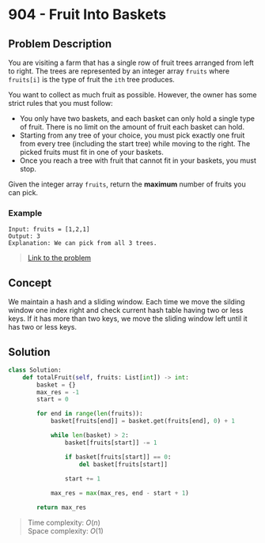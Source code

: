 # 904 - Fruit Into Baskets

## Problem Description

You are visiting a farm that has a single row of fruit trees arranged from left to right. The trees are represented by an integer array `fruits` where `fruits[i]` is the type of fruit the `ith` tree produces.

You want to collect as much fruit as possible. However, the owner has some strict rules that you must follow:

* You only have two baskets, and each basket can only hold a single type of fruit. There is no limit on the amount of fruit each basket can hold.
* Starting from any tree of your choice, you must pick exactly one fruit from every tree (including the start tree) while moving to the right. The picked fruits must fit in one of your baskets.
* Once you reach a tree with fruit that cannot fit in your baskets, you must stop.

Given the integer array `fruits`, return the **maximum** number of fruits you can pick.

### Example

```text
Input: fruits = [1,2,1]
Output: 3
Explanation: We can pick from all 3 trees.
```

> [Link to the problem](https://leetcode.com/problems/fruit-into-baskets/)

## Concept

We maintain a hash and a sliding window. Each time we move the silding window one index right and check current hash table having two or less keys. If it has more than two keys, we move the sliding window left until it has two or less keys.

## Solution

```python
class Solution:
    def totalFruit(self, fruits: List[int]) -> int:
        basket = {}
        max_res = -1
        start = 0

        for end in range(len(fruits)):
            basket[fruits[end]] = basket.get(fruits[end], 0) + 1

            while len(basket) > 2:
                basket[fruits[start]] -= 1

                if basket[fruits[start]] == 0:
                    del basket[fruits[start]]
                
                start += 1

            max_res = max(max_res, end - start + 1)

        return max_res
```

> Time complexity: $O(n)$ \
> Space complexity: $O(1)$
